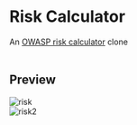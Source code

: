 <h1>Risk Calculator</h1>

An [OWASP risk calculator](https://www.owasp-risk-rating.com/) clone
<br>
<br>
<h2>Preview</h2>

![risk](https://user-images.githubusercontent.com/110326359/205455792-6b409c4b-6a75-4283-ba42-c53ed3edd66a.png)
<br>
![risk2](https://user-images.githubusercontent.com/110326359/205455797-fdd2f2e2-4b6c-4e26-96e1-2381e57ea4a1.png)

